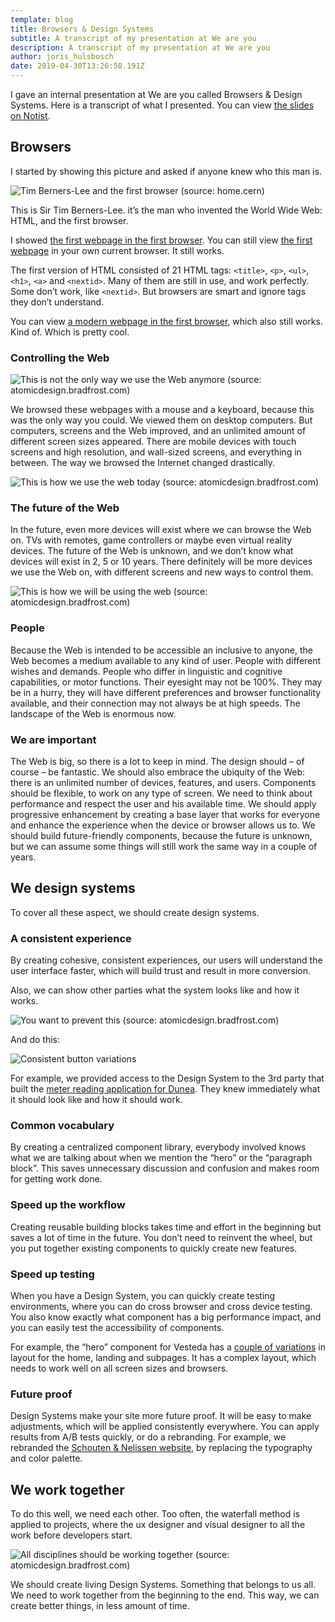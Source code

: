 ```yaml
---
template: blog
title: Browsers & Design Systems
subtitle: A transcript of my presentation at We are you
description: A transcript of my presentation at We are you
author: joris_hulsbosch
date: 2019-04-30T13:26:58.191Z
---
```


I gave an internal presentation at We are you called Browsers & Design Systems. Here is a transcript of what I presented. You can view [the slides on Notist](https://noti.st/portfolioris/RZbJM6).

## Browsers

I started by showing this picture and asked if anyone knew who this man is.

![Tim Berners-Lee and the first browser (source: home.cern)](blog/TBL.jpg)

This is Sir Tim Berners-Lee. it’s the man who invented the World Wide Web: HTML, and the first browser.

I showed [the first webpage in the first browser](https://worldwideweb.cern.ch/browser/#http://info.cern.ch/hypertext/WWW/TheProject.html). You can still view [the first webpage](http://info.cern.ch/hypertext/WWW/TheProject.html) in your own current browser. It still works.

The first version of HTML consisted of 21 HTML tags: `<title>`, `<p>`, `<ul>`, `<h1>`, `<a>` and `<nextid>`. Many of them are still in use, and work perfectly. Some don’t work, like `<nextid>`. But browsers are smart and ignore tags they don’t understand.

You can view [a modern webpage in the first browser](https://worldwideweb.cern.ch/browser/#https://www.weareyou.com/en), which also still works. Kind of. Which is pretty cool.

### Controlling the Web

![This is not the only way we use the Web anymore (source: atomicdesign.bradfrost.com)](blog/this-is-the-web-1.png)

We browsed these webpages with a mouse and a keyboard, because this was the only way you could. We viewed them on desktop computers. But computers, screens and the Web improved, and an unlimited amount of different screen sizes appeared. There are mobile devices with touch screens and high resolution, and wall-sized screens, and everything in between. The way we browsed the Internet changed drastically.

![This is how we use the web today (source: atomicdesign.bradfrost.com)](blog/this-is-the-web-2.png)

### The future of the Web

In the future, even more devices will exist where we can browse the Web on. TVs with remotes, game controllers or maybe even virtual reality devices. The future of the Web is unknown, and we don’t know what devices will exist in 2, 5 or 10 years. There definitely will be more devices we use the Web on, with different screens and new ways to control them.

![This is how we will be using the web (source: atomicdesign.bradfrost.com)](blog/this-is-the-web-3.png)

### People

Because the Web is intended to be accessible an inclusive to anyone, the Web becomes a medium available to any kind of user. People with different wishes and demands. People who differ in linguistic and cognitive capabilities, or motor functions. Their eyesight may not be 100%. They may be in a hurry, they will have different preferences and browser functionality available, and their connection may not always be at high speeds. The landscape of the Web is enormous now.

### We are important

The Web is big, so there is a lot to keep in mind. The design should – of course – be fantastic. We should also embrace the ubiquity of the Web: there is an unlimited number of devices, features, and users. Components should be flexible, to work on any type of screen. We need to think about performance and respect the user and his available time. We should apply progressive enhancement by creating a base layer that works for everyone and enhance the experience when the device or browser allows us to. We should build future-friendly components, because the future is unknown, but we can assume some things will still work the same way in a couple of years.

## We design systems

To cover all these aspect, we should create design systems.

### A consistent experience

By creating cohesive, consistent experiences, our users will understand the user interface faster, which will build trust and result in more conversion.

Also, we can show other parties what the system looks like and how it works.

![You want to prevent this (source: atomicdesign.bradfrost.com)](blog/pnc-buttons.png)

And do this:

![Consistent button variations](blog/button-variations.png)

For example, we provided access to the Design System to the 3rd party that built the [meter reading application for Dunea](https://dunea.pti.nl/web/). They knew immediately what it should look like and how it should work.

### Common vocabulary

By creating a centralized component library, everybody involved knows what we are talking about when we mention the “hero” or the “paragraph block”. This saves unnecessary discussion and confusion and makes room for getting work done.

### Speed up the workflow

Creating reusable building blocks takes time and effort in the beginning but saves a lot of time in the future. You don’t need to reinvent the wheel, but you put together existing components to quickly create new features.

### Speed up testing

When you have a Design System, you can quickly create testing environments, where you can do cross browser and cross device testing. You also know exactly what component has a big performance impact, and you can easily test the accessibility of components.

For example, the “hero” component for Vesteda has a [couple of variations](http://www.designzo.nl/vesteda/styleguide/?p=viewall-organisms-hero) in layout for the home, landing and subpages. It has a complex layout, which needs to work well on all screen sizes and browsers.

### Future proof

Design Systems make your site more future proof. It will be easy to make adjustments, which will be applied consistently everywhere. You can apply results from A/B tests quickly, or do a rebranding. For example, we rebranded the [Schouten & Nelissen website](https://www.sn.nl/), by replacing the typography and color palette.

## We work together

To do this well, we need each other. Too often, the waterfall method is applied to projects, where the ux designer and visual designer to all the work before developers start.

![All disciplines should be working together (source: atomicdesign.bradfrost.com)](blog/waterfall-2.png)

We should create living Design Systems. Something that belongs to us all. We need to work together from the beginning to the end. This way, we can create better things, in less amount of time.
